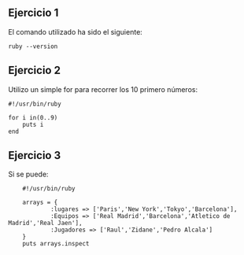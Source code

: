 Ejercicio 1
-----------

El comando utilizado ha sido el siguiente:

    ruby --version

Ejercicio 2
-----------

Utilizo un simple for para recorrer los 10 primero números:

    #!/usr/bin/ruby

    for i in(0..9)
        puts i
    end
    
Ejercicio 3
-----------
Si se puede:

        #!/usr/bin/ruby

        arrays = { 
                :lugares => ['Paris','New York','Tokyo','Barcelona'],
                :Equipos => ['Real Madrid','Barcelona','Atletico de Madrid','Real Jaen'],
                :Jugadores => ['Raul','Zidane','Pedro Alcala']
        }
        puts arrays.inspect
        
